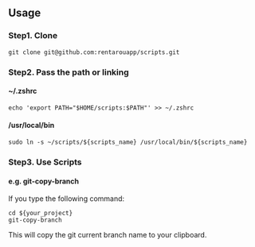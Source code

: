 ## Usage

### Step1. Clone
```
git clone git@github.com:rentarouapp/scripts.git
```

### Step2. Pass the path or linking
#### ~/.zshrc
```
echo 'export PATH="$HOME/scripts:$PATH"' >> ~/.zshrc
```
#### /usr/local/bin
```
sudo ln -s ~/scripts/${scripts_name} /usr/local/bin/${scripts_name}
```
### Step3. Use Scripts
#### e.g. git-copy-branch
If you type the following command:
```
cd ${your_project}
git-copy-branch
```
This will copy the git current branch name to your clipboard.

